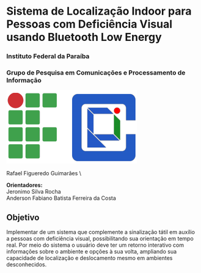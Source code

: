 # Sistema de Localização Indoor para Pessoas com Deficiência Visual usando Bluetooth Low Energy

### Instituto Federal da Paraíba
### Grupo de Pesquisa em Comunicações e Processamento de Informação

<img src="https://github.com/rafaelfigueredog/IndorLocationSystem/blob/master/logos.png" alt="IFPB, GcomPI" />

Rafael Figueredo Guimarães \

**Orientadores:**\
Jeronimo Silva Rocha \
Anderson Fabiano Batista Ferreira da Costa 

## Objetivo 

Implementar de um sistema que complemente a sinalização tátil em auxílio a pessoas com deficiência visual, possibilitando sua orientação em tempo real. Por meio do sistema o usuário deve ter um retorno interativo com informações sobre o ambiente e opções à sua volta, ampliando sua capacidade de localização e deslocamento mesmo em ambientes desconhecidos.

